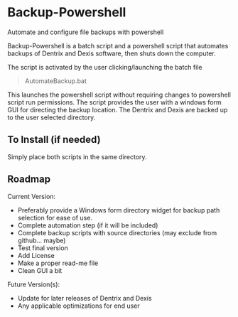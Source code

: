 # Backup-Powershell
Automate and configure file backups with powershell

Backup-Powershell is a batch script and a powershell script that automates backups of Dentrix and Dexis software, then shuts down the computer.

The script is activated by the user clicking/launching the batch file
> AutomateBackup.bat

This launches the powershell script without requiring changes to powershell script run permissions. The script provides the user with a windows form GUI for directing the backup location. The Dentrix and Dexis are backed up to the user selected directory.

## To Install (if needed)
Simply place both scripts in the same directory.


## Roadmap
Current Version:
* Preferably provide a Windows form directory widget for backup path selection for ease of use.
* Complete automation step (if it will be included)
* Complete backup scripts with source directories (may exclude from github... maybe)
* Test final version
* Add License
* Make a proper read-me file
* Clean GUI a bit

Future Version(s):
* Update for later releases of Dentrix and Dexis
* Any applicable optimizations for end user




